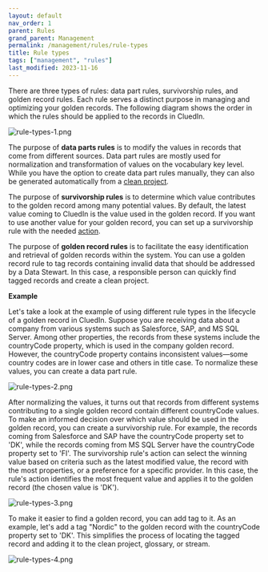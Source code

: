 ```yaml
---
layout: default
nav_order: 1
parent: Rules
grand_parent: Management
permalink: /management/rules/rule-types
title: Rule types
tags: ["management", "rules"]
last_modified: 2023-11-16
---
```


There are three types of rules: data part rules, survivorship rules, and golden record rules. Each rule serves a distinct purpose in managing and optimizing your golden records. The following diagram shows the order in which the rules should be applied to the records in CluedIn.

![rule-types-1.png](../../assets/images/management/rules/rule-types-1.png)

The purpose of **data parts rules** is to modify the values in records that come from different sources. Data part rules are mostly used for normalization and transformation of values on the vocabulary key level. While you have the option to create data part rules manually, they can also be generated automatically from a [clean project](/Documentation/Preparation/Clean). 

The purpose of **survivorship rules** is to determine which value contributes to the golden record among many potential values. By default, the latest value coming to CluedIn is the value used in the golden record. If you want to use another value for your golden record, you can set up a survivorship rule with the needed [action](/Documentation/Management/Rules/Rules-reference).

The purpose of **golden record rules** is to facilitate the easy identification and retrieval of golden records within the system. You can use a golden record rule to tag records containing invalid data that should be addressed by a Data Stewart. In this case, a responsible person can quickly find tagged records and create a clean project.

**Example**

Let's take a look at the example of using different rule types in the lifecycle of a golden record in CluedIn. Suppose you are receiving data about a company from various systems such as Salesforce, SAP, and MS SQL Server. Among other properties, the records from these systems include the countryCode property, which is used in the company golden record. However, the countryCode property contains inconsistent values—some country codes are in lower case and others in title case. To normalize these values, you can create a data part rule.

![rule-types-2.png](../../assets/images/management/rules/rule-types-2.png)

After normalizing the values, it turns out that records from different systems contributing to a single golden record contain different countryCode values. To make an informed decision over which value should be used in the golden record, you can create a survivorship rule. For example, the records coming from Salesforce and SAP have the countryCode property set to 'DK', while the records coming from MS SQL Server have the countryCode property set to 'FI'. The survivorship rule's action can select the winning value based on criteria such as the latest modified value, the record with the most properties, or a preference for a specific provider. In this case, the rule's action identifies the most frequent value and applies it to the golden record (the chosen value is 'DK').

![rule-types-3.png](../../assets/images/management/rules/rule-types-3.png)

To make it easier to find a golden record, you can add tag to it. As an example, let's add a tag "Nordic" to the golden record with the countryCode property set to 'DK'. This simplifies the process of locating the tagged record and adding it to the clean project, glossary, or stream.

![rule-types-4.png](../../assets/images/management/rules/rule-types-4.png)
